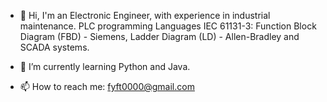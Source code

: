 - 👋 Hi, I'm an Electronic Engineer, with experience in industrial maintenance. PLC programming Languages IEC 61131-3: Function Block Diagram (FBD) - Siemens, Ladder Diagram (LD) - Allen-Bradley and SCADA systems.
<!---    - 👀 I’m interested in ...  --->
- 🌱 I’m currently learning Python and Java.
<!---    - 💞️ I’m looking to collaborate on ...   --->
- 📫 How to reach me: fyft0000@gmail.com

<!---
FyFT0000/FyFT0000 is a ✨ special ✨ repository because its `README.md` (this file) appears on your GitHub profile.
You can click the Preview link to take a look at your changes.
--->
